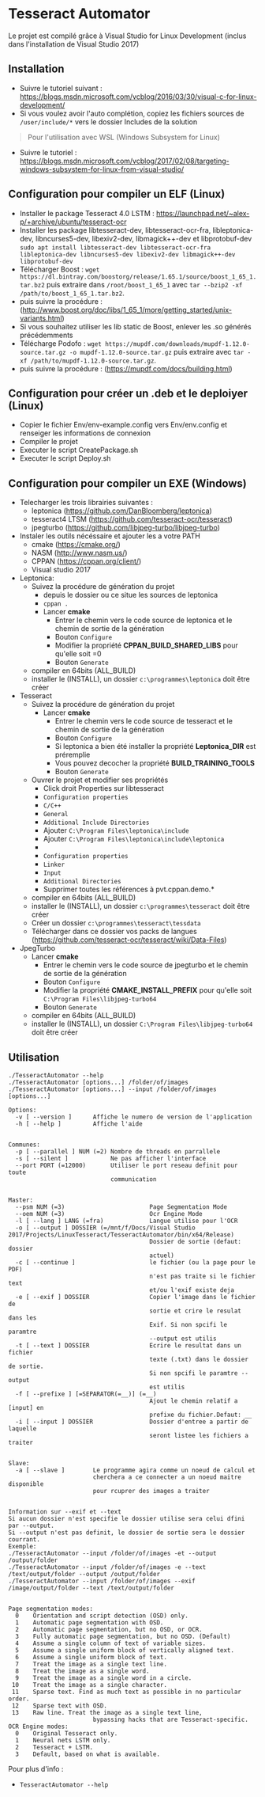 # Tesseract Automator


Le projet est compilé grâce à Visual Studio for Linux Development (inclus dans l'installation de Visual Studio 2017)


## Installation
- Suivre le tutoriel suivant : https://blogs.msdn.microsoft.com/vcblog/2016/03/30/visual-c-for-linux-development/
- Si vous voulez avoir l'auto complétion, copiez les fichiers sources de `/user/include/*` vers le dossier Includes de la solution

>Pour l'utilisation avec WSL (Windows Subsystem for Linux)
- Suivre le tutoriel : https://blogs.msdn.microsoft.com/vcblog/2017/02/08/targeting-windows-subsystem-for-linux-from-visual-studio/

## Configuration pour compiler un ELF (Linux)
- Installer le package Tesseract 4.0 LSTM : https://launchpad.net/~alex-p/+archive/ubuntu/tesseract-ocr
- Installer les package libtesseract-dev, libtesseract-ocr-fra, libleptonica-dev, libncurses5-dev, libexiv2-dev, libmagick++-dev et libprotobuf-dev `sudo apt install libtesseract-dev libtesseract-ocr-fra libleptonica-dev libncurses5-dev libexiv2-dev libmagick++-dev libprotobuf-dev`
- Télécharger Boost : `wget https://dl.bintray.com/boostorg/release/1.65.1/source/boost_1_65_1.tar.bz2` puis extraire dans `/root/boost_1_65_1` avec `tar --bzip2 -xf /path/to/boost_1_65_1.tar.bz2`.
- puis suivre la procédure : (http://www.boost.org/doc/libs/1_65_1/more/getting_started/unix-variants.html)
- Si vous souhaitez utiliser les lib static de Boost, enlever les .so générés précédemments
- Télécharge Podofo : `wget https://mupdf.com/downloads/mupdf-1.12.0-source.tar.gz -o mupdf-1.12.0-source.tar.gz` puis extraire avec `tar -xf /path/to/mupdf-1.12.0-source.tar.gz`.
- puis suivre la procédure : (https://mupdf.com/docs/building.html)

## Configuration pour créer un .deb et le deploiyer (Linux)
- Copier le fichier Env/env-example.config vers Env/env.config et renseiger les informations de connexion
- Compiler le projet
- Executer le script CreatePackage.sh
- Executer le script Deploy.sh

## Configuration pour compiler un EXE (Windows)
- Telecharger les trois librairies suivantes : 
  - leptonica (https://github.com/DanBloomberg/leptonica)
  - tesseract4 LTSM (https://github.com/tesseract-ocr/tesseract)
  - jpegturbo (https://github.com/libjpeg-turbo/libjpeg-turbo)
- Instaler les outils nécéssaire et ajouter les a votre PATH
  - cmake (https://cmake.org/)
  - NASM (http://www.nasm.us/)
  - CPPAN (https://cppan.org/client/)
  - Visual studio 2017
- Leptonica:
  - Suivez la procédure de génération du projet
    - depuis le dossier ou ce situe les sources de leptonica
    - ```cppan .```
    - Lancer **cmake**
      - Entrer le chemin vers le code source de leptonica et le chemin de sortie de la génération 
      - Bouton ```Configure```
      - Modifier la propriété **CPPAN_BUILD_SHARED_LIBS** pour qu'elle soit =0
      - Bouton ```Generate```
  - compiler en 64bits (ALL_BUILD)
  - installer le (INSTALL), un dossier ```c:\programmes\leptonica``` doit être créer
- Tesseract
  - Suivez la procédure de génération du projet
    - Lancer **cmake**
      - Entrer le chemin vers le code source de tesseract et le chemin de sortie de la génération 
      - Bouton ```Configure```
      - Si leptonica a bien été installer la propriété **Leptonica_DIR** est préremplie
      - Vous pouvez decocher la propriété **BUILD_TRAINING_TOOLS**
      - Bouton ```Generate```
  - Ouvrer le projet et modifier ses propriétés
    - Click droit Properties sur libtesseract
    - ```Configuration properties```
    - ```C/C++```
    - ```General```
    - ```Additional Include Directories```
    - Ajouter ```C:\Program Files\leptonica\include```
    - Ajouter ```C:\Program Files\leptonica\include\leptonica```
    - 
    - ```Configuration properties```
    - ```Linker```
    - ```Input```
    - ```Additional Directories```
    - Supprimer toutes les références à pvt.cppan.demo.* 
  - compiler en 64bits (ALL_BUILD)
  - installer le (INSTALL), un dossier ```c:\programmes\tesseract``` doit être créer
  - Créer un dossier ```c:\programmes\tesseract\tessdata```
  - Télécharger dans ce dossier vos packs de langues (https://github.com/tesseract-ocr/tesseract/wiki/Data-Files)
- JpegTurbo
    - Lancer **cmake**
      - Entrer le chemin vers le code source de jpegturbo et le chemin de sortie de la génération 
      - Bouton ```Configure```
      - Modifier la propriété **CMAKE_INSTALL_PREFIX** pour qu'elle soit ```C:\Program Files\libjpeg-turbo64```
      - Bouton ```Generate```
  - compiler en 64bits (ALL_BUILD)
  - installer le (INSTALL), un dossier ```C:\Program Files\libjpeg-turbo64``` doit être créer

## Utilisation
```Usage:
./TesseractAutomator --help
./TesseractAutomator [options...] /folder/of/images
./TesseractAutomator [options...] --input /folder/of/images [options...]

Options:
  -v [ --version ]      Affiche le numero de version de l'application
  -h [ --help ]         Affiche l'aide


Communes:
  -p [ --parallel ] NUM (=2) Nombre de threads en parrallele
  -s [ --silent ]            Ne pas afficher l'interface
  --port PORT (=12000)       Utiliser le port reseau definit pour toute
                             communication


Master:
  --psm NUM (=3)                        Page Segmentation Mode
  --oem NUM (=3)                        Ocr Engine Mode
  -l [ --lang ] LANG (=fra)             Langue utilise pour l'OCR
  -o [ --output ] DOSSIER (=/mnt/f/Docs/Visual Studio 2017/Projects/LinuxTesseract/TesseractAutomator/bin/x64/Release)
                                        Dossier de sortie (defaut: dossier
                                        actuel)
  -c [ --continue ]                     le fichier (ou la page pour le PDF)
                                        n'est pas traite si le fichier text
                                        et/ou l'exif existe deja
  -e [ --exif ] DOSSIER                 Copier l'image dans le fichier de
                                        sortie et crire le resulat dans les
                                        Exif. Si non spcifi le paramtre
                                        --output est utilis
  -t [ --text ] DOSSIER                 Ecrire le resultat dans un fichier
                                        texte (.txt) dans le dossier de sortie.
                                        Si non spcifi le paramtre --output
                                        est utilis
  -f [ --prefixe ] [=SEPARATOR(=__)] (=__)
                                        Ajout le chemin relatif a [input] en
                                        prefixe du fichier.Defaut: __
  -i [ --input ] DOSSIER                Dossier d'entree a partir de laquelle
                                        seront listee les fichiers a traiter


Slave:
  -a [ --slave ]        Le programme agira comme un noeud de calcul et
                        cherchera a ce connecter a un noeud maitre disponible
                        pour rcuprer des images a traiter


Information sur --exif et --text
Si aucun dossier n'est specifie le dossier utilise sera celui dfini par --output.
Si --output n'est pas definit, le dossier de sortie sera le dossier courrant.
Exemple:
./TesseractAutomator --input /folder/of/images -et --output /output/folder
./TesseractAutomator --input /folder/of/images -e --text /text/output/folder --output /output/folder
./TesseractAutomator --input /folder/of/images --exif /image/output/folder --text /text/output/folder


Page segmentation modes:
  0    Orientation and script detection (OSD) only.
  1    Automatic page segmentation with OSD.
  2    Automatic page segmentation, but no OSD, or OCR.
  3    Fully automatic page segmentation, but no OSD. (Default)
  4    Assume a single column of text of variable sizes.
  5    Assume a single uniform block of vertically aligned text.
  6    Assume a single uniform block of text.
  7    Treat the image as a single text line.
  8    Treat the image as a single word.
  9    Treat the image as a single word in a circle.
 10    Treat the image as a single character.
 11    Sparse text. Find as much text as possible in no particular order.
 12    Sparse text with OSD.
 13    Raw line. Treat the image as a single text line,
                        bypassing hacks that are Tesseract-specific.
OCR Engine modes:
  0    Original Tesseract only.
  1    Neural nets LSTM only.
  2    Tesseract + LSTM.
  3    Default, based on what is available.
```

Pour plus d'info :
- `TesseractAutomator --help`